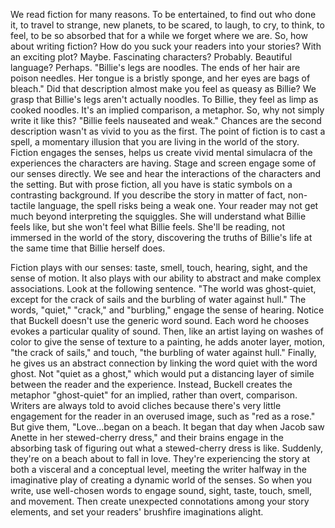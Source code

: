
We read fiction for many reasons.
To be entertained,
to find out who done it,
to travel to strange, new planets,
to be scared,
to laugh,
to cry,
to think,
to feel,
to be so absorbed that for a while
we forget where we are.
So, how about writing fiction?
How do you suck your readers
into your stories?
With an exciting plot? Maybe.
Fascinating characters? Probably.
Beautiful language? Perhaps.
&quot;Billie&#39;s legs are noodles. The ends of
her hair are poison needles.
Her tongue is a bristly sponge,
and her eyes are bags of bleach.&quot;
Did that description almost make you feel
as queasy as Billie?
We grasp that Billie&#39;s legs 
aren&#39;t actually noodles.
To Billie, they feel 
as limp as cooked noodles.
It&#39;s an implied comparison, a metaphor.
So, why not simply write it like this?
&quot;Billie feels nauseated and weak.&quot;
Chances are the second description
wasn&#39;t as vivid to you as the first.
The point of fiction is to cast a spell,
a momentary illusion that you are living
in the world of the story.
Fiction engages the senses,
helps us create vivid mental simulacra
of the experiences 
the characters are having.
Stage and screen engage 
some of our senses directly.
We see and hear the interactions
of the characters and the setting.
But with prose fiction,
all you have is static symbols
on a contrasting background.
If you describe the story
in matter of fact, non-tactile language,
the spell risks being a weak one.
Your reader may not get much beyond
interpreting the squiggles.
She will understand 
what Billie feels like,
but she won&#39;t feel what Billie feels.
She&#39;ll be reading, not immersed
in the world of the story,
discovering the truths of Billie&#39;s life
at the same time that Billie herself does.

Fiction plays with our senses:
taste,
smell,
touch,
hearing,
sight,
and the sense of motion.
It also plays with our ability to abstract
and make complex associations.
Look at the following sentence.
&quot;The world was ghost-quiet,
except for the crack of sails
and the burbling of water against hull.&quot;
The words, &quot;quiet,&quot; &quot;crack,&quot; 
and &quot;burbling,&quot;
engage the sense of hearing.
Notice that Buckell doesn&#39;t use
the generic word sound.
Each word he chooses evokes 
a particular quality of sound.
Then, like an artist laying 
on washes of color
to give the sense 
of texture to a painting,
he adds anoter layer, motion,
&quot;the crack of sails,&quot;
and touch, 
&quot;the burbling of water against hull.&quot;
Finally, he gives us 
an abstract connection
by linking the word quiet
with the word ghost.
Not &quot;quiet as a ghost,&quot;
which would put 
a distancing layer of simile
between the reader and the experience.
Instead, Buckell creates 
the metaphor &quot;ghost-quiet&quot;
for an implied, 
rather than overt, comparison.
Writers are always told to avoid cliches
because there&#39;s very little engagement
for the reader in an overused image,
such as &quot;red as a rose.&quot;
But give them,
&quot;Love...began on a beach.
It began that day when Jacob saw Anette
in her stewed-cherry dress,&quot;
and their brains engage 
in the absorbing task
of figuring out what 
a stewed-cherry dress is like.
Suddenly, they&#39;re on a beach
about to fall in love.
They&#39;re experiencing the story
at both a visceral and a conceptual level,
meeting the writer halfway
in the imaginative play
of creating a dynamic world
of the senses.
So when you write, 
use well-chosen words
to engage sound, sight, taste,
touch, smell, and movement.
Then create unexpected connotations
among your story elements,
and set your readers&#39; brushfire 
imaginations alight.
